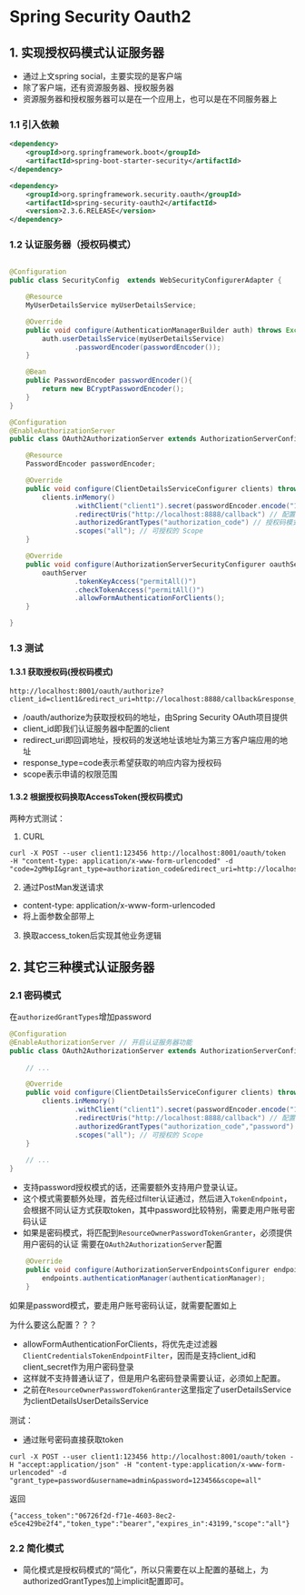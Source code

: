 # Spring Security Oauth2

## 1. 实现授权码模式认证服务器

- 通过上文spring social，主要实现的是客户端
- 除了客户端，还有资源服务器、授权服务器
- 资源服务器和授权服务器可以是在一个应用上，也可以是在不同服务器上

### 1.1 引入依赖

```xml
<dependency>
    <groupId>org.springframework.boot</groupId>
    <artifactId>spring-boot-starter-security</artifactId>
</dependency>

<dependency>
    <groupId>org.springframework.security.oauth</groupId>
    <artifactId>spring-security-oauth2</artifactId>
    <version>2.3.6.RELEASE</version>
</dependency>
```

### 1.2 认证服务器（授权码模式）

```java

@Configuration
public class SecurityConfig  extends WebSecurityConfigurerAdapter {

    @Resource
    MyUserDetailsService myUserDetailsService;

    @Override
    public void configure(AuthenticationManagerBuilder auth) throws Exception {
        auth.userDetailsService(myUserDetailsService)
                .passwordEncoder(passwordEncoder());
    }

    @Bean
    public PasswordEncoder passwordEncoder(){
        return new BCryptPasswordEncoder();
    }
}

@Configuration
@EnableAuthorizationServer
public class OAuth2AuthorizationServer extends AuthorizationServerConfigurerAdapter {

    @Resource
    PasswordEncoder passwordEncoder;

    @Override
    public void configure(ClientDetailsServiceConfigurer clients) throws Exception {
        clients.inMemory()
                .withClient("client1").secret(passwordEncoder.encode("123456")) // Client 账号、密码。
                .redirectUris("http://localhost:8888/callback") // 配置回调地址，选填。
                .authorizedGrantTypes("authorization_code") // 授权码模式
                .scopes("all"); // 可授权的 Scope
    }

    @Override
    public void configure(AuthorizationServerSecurityConfigurer oauthServer) throws Exception {
        oauthServer
                .tokenKeyAccess("permitAll()")
                .checkTokenAccess("permitAll()")
                .allowFormAuthenticationForClients();
    }

}
```

### 1.3 测试

#### 1.3.1 获取授权码(授权码模式)

```shell script
http://localhost:8001/oauth/authorize?client_id=client1&redirect_uri=http://localhost:8888/callback&response_type=code&scope=all
```

- /oauth/authorize为获取授权码的地址，由Spring Security OAuth项目提供
- client_id即我们认证服务器中配置的client
- redirect_uri即回调地址，授权码的发送地址该地址为第三方客户端应用的地址
- response_type=code表示希望获取的响应内容为授权码
- scope表示申请的权限范围

#### 1.3.2 根据授权码换取AccessToken(授权码模式)

两种方式测试：
1. CURL
```shell script
curl -X POST --user client1:123456 http://localhost:8001/oauth/token  -H "content-type: application/x-www-form-urlencoded" -d "code=2gMHpI&grant_type=authorization_code&redirect_uri=http://localhost:8888/callback&scope=all"
```
2. 通过PostMan发送请求
- content-type: application/x-www-form-urlencoded
- 将上面参数全部带上

3. 换取access_token后实现其他业务逻辑

## 2. 其它三种模式认证服务器

### 2.1 密码模式

在```authorizedGrantTypes```增加password
```java
@Configuration
@EnableAuthorizationServer // 开启认证服务器功能
public class OAuth2AuthorizationServer extends AuthorizationServerConfigurerAdapter {
    
    // ...

    @Override
    public void configure(ClientDetailsServiceConfigurer clients) throws Exception {
        clients.inMemory()
                .withClient("client1").secret(passwordEncoder.encode("123456")) // Client 账号、密码。
                .redirectUris("http://localhost:8888/callback") // 配置回调地址，选填。
                .authorizedGrantTypes("authorization_code","password") // 授权码模式
                .scopes("all"); // 可授权的 Scope
    }
    
    // ...
}
```

- 支持password授权模式的话，还需要额外支持用户登录认证。
- 这个模式需要额外处理，首先经过filter认证通过，然后进入```TokenEndpoint```，会根据不同认证方式获取token，其中password比较特别，需要走用户账号密码认证
- 如果是密码模式，将匹配到```ResourceOwnerPasswordTokenGranter```，必须提供用户密码的认证
需要在```OAuth2AuthorizationServer```配置

```java
    @Override
    public void configure(AuthorizationServerEndpointsConfigurer endpoints) throws Exception {
        endpoints.authenticationManager(authenticationManager);
    }
```

如果是password模式，要走用户账号密码认证，就需要配置如上

为什么要这么配置？？？

- allowFormAuthenticationForClients，将优先走过滤器```ClientCredentialsTokenEndpointFilter```，因而是支持client_id和client_secret作为用户密码登录
- 这样就不支持普通认证了，但是用户名密码登录需要认证，必须如上配置。
- 之前在```ResourceOwnerPasswordTokenGranter```这里指定了userDetailsService为clientDetailsUserDetailsService


测试：

- 通过账号密码直接获取token

```shell script
curl -X POST --user client1:123456 http://localhost:8001/oauth/token -H "accept:application/json" -H "content-type:application/x-www-form-urlencoded" -d "grant_type=password&username=admin&password=123456&scope=all"
```
返回
```shell script
{"access_token":"06726f2d-f71e-4603-8ec2-e5ce429be2f4","token_type":"bearer","expires_in":43199,"scope":"all"}
```

### 2.2 简化模式

- 简化模式是授权码模式的“简化”，所以只需要在以上配置的基础上，为authorizedGrantTypes加上implicit配置即可。



